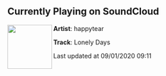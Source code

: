 ## Currently Playing on SoundCloud

[<img align="left" width="100" src="https://i1.sndcdn.com/artworks-44q5rWW5yvAr3P4I-k0unZQ-t50x50.jpg">](https://soundcloud.com/happytearsound/lonely-days)

**Artist**: happytear 

**Track**: Lonely Days

Last updated at 09/01/2020 09:11
